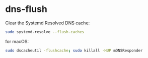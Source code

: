 # dns-flush

Clear the Systemd Resolved DNS cache:
```bash
sudo systemd-resolve --flush-caches
```

for macOS:
```bash
sudo dscacheutil -flushcache; sudo killall -HUP mDNSResponder
```
